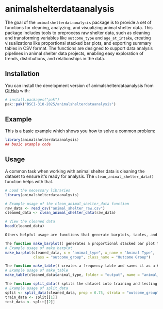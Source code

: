 
# animalshelterdataanalysis

<!-- badges: start -->
<!-- badges: end -->

The goal of the `animalshelterdataanalysis` package is to provide a set of functions for cleaning, analyzing, and visualizing animal shelter data. This package includes tools to preprocess raw shelter data, such as cleaning and transforming variables like `outcome_type` and `age_at_intake`, creating visualizations like proportional stacked bar plots, and exporting summary tables in CSV format. The functions are designed to support data analysis pipelines in animal shelter data projects, enabling easy exploration of trends, distributions, and relationships in the data.

## Installation

You can install the development version of animalshelterdataanalysis from [GitHub](https://github.com/) with:

``` r
# install.packages("pak")
pak::pak("DSCI-310-2025/animalshelterdataanalysis")
```

## Example

This is a basic example which shows you how to solve a common problem:

``` r
library(animalshelterdataanalysis)
## basic example code
```

## Usage
A common task when working with animal shelter data is cleaning the dataset to ensure it's ready for analysis. The `clean_animal_shelter_data()` function helps with that.

```r
# Load the necessary libraries
library(animalshelterdataanalysis)

# Example usage of the clean_animal_shelter_data function
raw_data <- read_csv("animal_shelter_raw.csv")
cleaned_data <- clean_animal_shelter_data(raw_data)

# View the cleaned data
head(cleaned_data)

Others helpful usage are functions that generate barplots, tables, and splts the datasets: 

The function make_barplot() generates a proportional stacked bar plot to visualize categorical data, like outcomes based on animal type.
# Example usage of make_barplot
make_barplot(cleaned_data, x = "animal_type", x_name = "Animal Type", 
             class = "outcome_group", class_name = "Outcome Group")

The function make_table() creates a frequency table and saves it as a CSV file             
# Example usage of make_table
make_table(cleaned_data$animal_type, folder = "output", name = "animal_type_table.csv")

The function split_data() splits the dataset into training and testing sets for model building
# Example usage of split_data
split <- split_data(cleaned_data, prop = 0.75, strata = "outcome_group", seed = 123)
train_data <- split[[1]]
test_data <- split[[2]]


